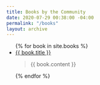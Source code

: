 ```yaml
---
title: Books by the Community
date: 2020-07-29 00:38:00 -04:00
permalink: "/books"
layout: archive
---
```


<ul>
  {% for book in site.books %}
    <li><a href="{{ book.url }}">{{ book.title }}</a></li>
  <blockquote>{{ book.content }}</blockquote>
  {% endfor %}
</ul>
